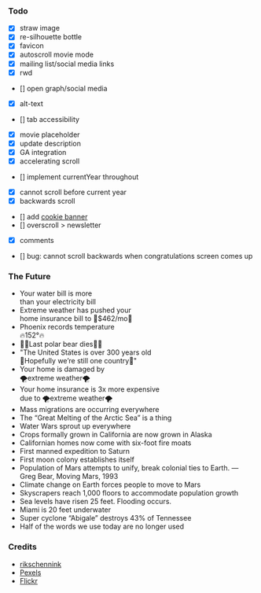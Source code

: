 ### Todo

- [x] straw image
- [x] re-silhouette bottle
- [x] favicon
- [x] autoscroll movie mode
- [x] mailing list/social media links
- [x] rwd
- [] open graph/social media
- [x] alt-text
- [] tab accessibility
- [x] movie placeholder
- [x] update description
- [x] GA integration
- [x] accelerating scroll
- [] implement currentYear throughout
- [x] cannot scroll before current year
- [x] backwards scroll
- [] add [cookie banner](https://www.carlcassar.com/articles/add-google-analytics-to-a-nuxt-js-app)
- [] overscroll > newsletter
- [x] comments
- [] bug: cannot scroll backwards when congratulations screen comes up

### The Future

- Your water bill is more<br />than your electricity bill
- Extreme weather has pushed your<br />home insurance bill to 💸$462/mo💸
- Phoenix records temperature <br />🔥152°🔥
- 🐻‍❄️Last polar bear dies🐻‍❄️
- "The United States is over 300 years old<br />🙏Hopefully we’re still one country🙏"
- Your home is damaged by<br />🌪extreme weather🌪
- Your home insurance is 3x more expensive<br /> due to 🌪extreme weather🌪
- Mass migrations are occurring everywhere
- The “Great Melting of the Arctic Sea” is a thing
- Water Wars sprout up everywhere
- Crops formally grown in California are now grown in Alaska
- Californian homes now come with six-foot fire moats
- First manned expedition to Saturn
- First moon colony establishes itself
- Population of Mars attempts to unify, break colonial ties to Earth. — Greg Bear, Moving Mars, 1993
- Climate change on Earth forces people to move to Mars
- Skyscrapers reach 1,000 floors to accommodate population growth
- Sea levels have risen 25 feet. Flooding occurs.
- Miami is 20 feet underwater
- Super cyclone “Abigale” destroys 43% of Tennessee
- Half of the words we use today are no longer used

### Credits

- [rikschennink](https://github.com/rikschennink/fitty)
- [Pexels](https://www.pexels.com/photo/plastic-bottle-of-detergent-in-studio-5218021/)
- [Flickr](https://flickr.com/photos/cartridgesave/49501486667/in/photolist-2iqh4o4-vcgZR-2iqdk2Y-sTc6W-a3fYvk-jxxrhs-bn7ERc-FVh35y-hfAWK-4ikHe2-7PpNYb-27fsZcS-f5wRJ1-7P11nG-bsNVnm-4ikGAe-9ewq2n-4ikGTe-6eCPfY-27Gsqnz-2kgKYGT-5AXJFY-inzSF-5YX3vJ-25u9SHN-9BPbSr-7cnKXb-xpP15-cAecj-9jAqDL-9jQdhd-4ivLCc-niMCZj-2iqdjWN-9d9Brh-25u9SKG-6qGhF5-9rn82k-9AZoH5-fAP6z3-2iqfVuz-bbvegc-3MePC3-Va4XYG-mKNzbH-6ZrkQa-26MTQqU-oFEsuc-aBmecD-2i2WBbJ)

